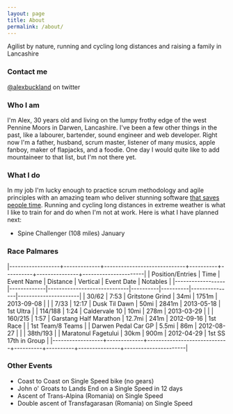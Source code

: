 ```yaml
---
layout: page
title: About
permalink: /about/
---
```


Agilist by nature, running and cycling long distances and raising a family in Lancashire

### Contact me

[@alexbuckland](https://twitter.com/alexbuckland) on twitter

### Who I am

I'm Alex, 30 years old and living on the lumpy frothy edge of the west Pennine Moors in Darwen, Lancashire. I've been a few other things in the past, like a labourer, bartender, sound engineer and web developer. Right now I'm a father, husband, scrum master, listener of many musics, apple fanboy, maker of flapjacks, and a foodie. One day I would quite like to add mountaineer to that list, but I'm not there yet.

### What I do

In my job I'm lucky enough to practice scrum methodology and agile principles with an amazing team who deliver stunning software [that saves people time](http://connectchildcare.co.uk).
Running and cycling long distances in extreme weather is what I like to train for and do when I'm not at work.
Here is what I have planned next:

- Spine Challenger (108 miles) January

### Race Palmares 

|------------------+-------------+-----------------------------+----------+----------+---------------+----------------------|
| Position/Entries |    Time     |         Event Name          | Distance | Vertical | Event Date      |       Notables       |
|------------------|-------------|-----------------------------|----------|----------|---------------|----------------------|
| 30/62            | 7:53  | Gritstone Grind             | 34mi     | 1751m    | 2013-09-08    |                      |
| 7/33             | 12:17 | Dusk Til Dawn               | 50mi     | 2841m    | 2013-05-18    | 1st Ultra            |
| 114/188          | 1:24  | Caldervale 10               | 10mi     | 278m     | 2013-03-29    |                      |
| 160/215          | 1:57  | Garstang Half Marathon      | 12.7mi   | 241m     | 2012-09-16    | 1st Race             |
| 1st Team/8 Teams |             | Darwen Pedal Car GP         | 5.5mi    | 86m      | 2012-08-27    |                      |
| 38th/193         |             | Maratonul Fagetului         | 30km     | 900m     | 2012-04-29    | 1st SS 17th in Group |
|------------------+-------------+-----------------------------+----------+----------+---------------+----------------------|

### Other Events

- Coast to Coast on Single Speed bike (no gears)
- John o' Groats to Lands End on a Single Speed in 12 days
- Ascent of Trans-Alpina (Romania) on Single Speed
- Double ascent of Transfagarasan (Romania) on Single Speed



